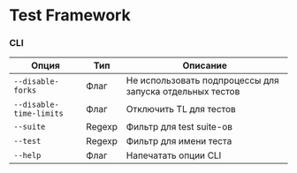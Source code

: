 # Test Framework

### CLI

Опция | Тип | Описание
--- | --- | ---
`--disable-forks` | Флаг | Не использовать подпроцессы для запуска отдельных тестов
`--disable-time-limits` | Флаг | Отключить TL для тестов 
`--suite` | Regexp | Фильтр для test suite-ов
`--test` | Regexp | Фильтр для имени теста
`--help` | Флаг | Напечатать опции CLI